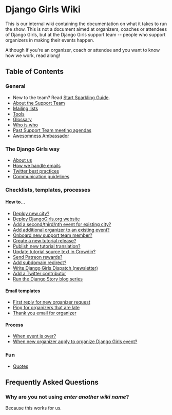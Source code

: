 # Django Girls Wiki 

This is our internal wiki containing the documentation on what it takes to run the show. This is not a document aimed at organizers, coaches or attendees of Django Girls, but at the Django Girls support team -- people who support organizers in making their events happen.

Although if you're an organizer, coach or attendee and you want to know how we work, read along!

## Table of Contents

### General

- New to the team? Read [Start Sparkling Guide](general/sparkling.md).
- [About the Support Team](general/support-team.md)
- [Mailing lists](general/mailing-lists.md)
- [Tools](general/tools.md)
- [Glossary](general/glossary.md)
- [Who is who](general/people.md)
- [Past Support Team meeting agendas](https://drive.google.com/folderview?id=0B_sMcBckSgWqfjVQVmMtU09FSXdpampWY2hwc1B4RFRub2phRXpLNEw2YXFaMTF3UDdWVDQ&usp=sharing)
- [Awesomness Ambassador](general/ambassador.md)

### The Django Girls way

- [About us](rainbows/values.md)
- [How we handle emails](rainbows/emails.md)
- [Twitter best practices](rainbows/twitter.md)
- [Communication guidelines](rainbows/communication.md)

### Checklists, templates, processes

#### How to...

- [Deploy new city?](howto/deploy-city.md)
- [Deploy DjangoGirls.org website](howto/deploy-website.md)
- [Add a second/third/nth event for existing city?](howto/copy-event.md)
- [Add additional organizer to an existing event?](howto/add-organizer.md)
- [Onboard new support team member?](howto/new-support-member.md)
- [Create a new tutorial release?](howto/tutorial-release.md)
- [Publish new tutorial translation?](http://translate.djangogirls.org/when_its_ready.html)
- [Update tutorial source text in Crowdin?](howto/update-source-crowdin.md)
- [Send Patreon rewards?](howto/patreon-rewards.md)
- [Add subdomain redirect?](howto/new-subdomain-redirect.md)
- [Write Django Girls Dispatch (newsletter)](howto/write-a-newsletter.md)
- [Add a Twitter contributor](howto/add-to-twitter.md)
- [Run the Django Story blog series](howto/story.md)

#### Email templates

- [First reply for new organizer request](howto/emails/organize-request-reply.md)
- [Ping for organizers that are late](howto/emails/late-ping.md)
- [Thank you email for organizer](howto/emails/thank_you.md)

#### Process

- [When event is over?](howto/after_event.md)
- [When new organizer apply to organize Django Girls event?](howto/new-event.md)

### Fun

- [Quotes]()

## Frequently Asked Questions

### Why are you not using *enter another wiki name*?

Because this works for us. 
